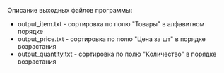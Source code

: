  Описание выходных файлов программы:

- output_item.txt - сортировка по полю "Товары" в алфавитном порядке
- output_price.txt - сортировка по полю "Цена за шт" в порядке возрастания
- output_quantity.txt - сортировка по полю "Количество" в порядке возрастания
